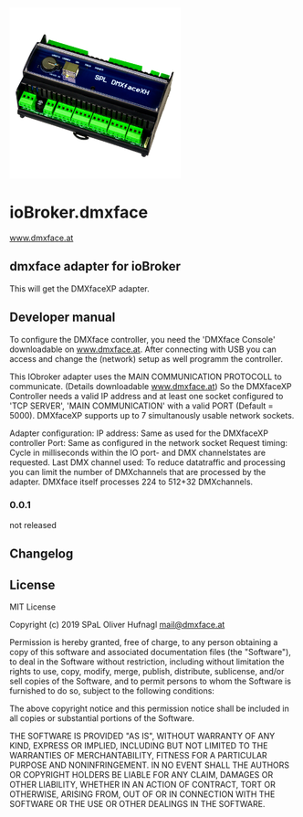 ![Logo](admin/dmxface.png)
# ioBroker.dmxface
www.dmxface.at
## dmxface adapter for ioBroker
This will get the DMXfaceXP adapter.

## Developer manual
To configure the DMXface controller, you need the 'DMXface Console' downloadable on www.dmxface.at.
After connecting with USB you can access and change the (network) setup as well programm the controller.

This IObroker adapter uses the MAIN COMMUNICATION PROTOCOLL to communicate. (Details downloadable www.dmxface.at)
So the DMXfaceXP Controller needs a valid IP address and at least one socket configured to 'TCP SERVER', 'MAIN COMMUNICATION' with a valid PORT (Default = 5000).
DMXfaceXP supports up to 7 simultanously usable network sockets.

Adapter configuration:
IP address:  Same as used for the DMXfaceXP controller
Port: Same as configured in the network socket
Request timing: Cycle in milliseconds within the IO port- and DMX channelstates are requested.
Last DMX channel used: To reduce datatraffic and processing you can limit the number of DMXchannels that are processed by the adapter. DMXface itself processes 224 to 512+32 DMXchannels.

### 0.0.1
not released

##  Changelog


## License
MIT License

Copyright (c) 2019 SPaL Oliver Hufnagl <mail@dmxface.at>

Permission is hereby granted, free of charge, to any person obtaining a copy
of this software and associated documentation files (the "Software"), to deal
in the Software without restriction, including without limitation the rights
to use, copy, modify, merge, publish, distribute, sublicense, and/or sell
copies of the Software, and to permit persons to whom the Software is
furnished to do so, subject to the following conditions:

The above copyright notice and this permission notice shall be included in all
copies or substantial portions of the Software.

THE SOFTWARE IS PROVIDED "AS IS", WITHOUT WARRANTY OF ANY KIND, EXPRESS OR
IMPLIED, INCLUDING BUT NOT LIMITED TO THE WARRANTIES OF MERCHANTABILITY,
FITNESS FOR A PARTICULAR PURPOSE AND NONINFRINGEMENT. IN NO EVENT SHALL THE
AUTHORS OR COPYRIGHT HOLDERS BE LIABLE FOR ANY CLAIM, DAMAGES OR OTHER
LIABILITY, WHETHER IN AN ACTION OF CONTRACT, TORT OR OTHERWISE, ARISING FROM,
OUT OF OR IN CONNECTION WITH THE SOFTWARE OR THE USE OR OTHER DEALINGS IN THE
SOFTWARE.